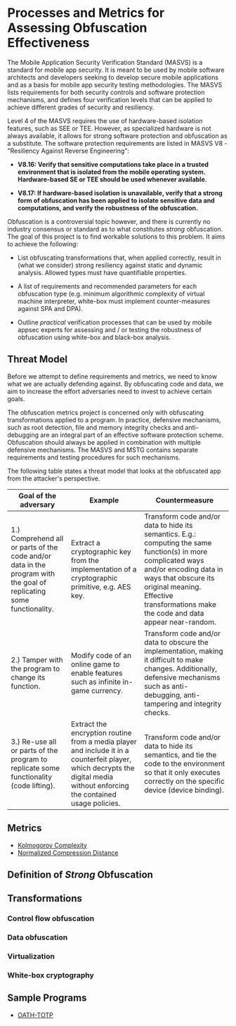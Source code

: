 # Processes and Metrics for Assessing Obfuscation Effectiveness

The Mobile Application Security Verification Standard (MASVS) is a standard for mobile app security. It is meant to be used by mobile software architects and developers seeking to develop secure mobile applications and as a basis for mobile app security testing methodologies. The MASVS lists requirements for both security controls and software protection mechanisms, and defines four verification levels that can be applied to achieve different grades of security and resiliency.

Level 4 of the MASVS requires the use of hardware-based isolation features, such as SEE or TEE. However, as specialized hardware is not always available, it allows for strong software protection and obfuscation as a substitute. The software protection requirements are listed in MASVS V8 - "Resiliency Against Reverse Engineering":

- **V8.16: Verify that sensitive computations take place in a trusted environment that is isolated from the mobile operating system. Hardware-based SE or TEE should be used whenever available.**

- **V8.17: If hardware-based isolation is unavailable, verify that a strong form of obfuscation has been applied to isolate sensitive data and computations, and verify the robustness of the obfuscation.**

Obfuscation is a controversial topic however, and there is currently no industry consensus or standard as to what constitutes *strong* obfuscation. The goal of this project is to find workable solutions to this problem. It aims to achieve the following:

* List obfuscating transformations that, when applied correctly, result in (what we consider) strong resiliency against static and dynamic analysis. Allowed types must have quantifiable properties.

* A list of requirements and recommended parameters for each obfuscation type (e.g. minimum algorithmic complexity of virtual machine interpreter, white-box must implement counter-measures against SPA and DPA).

* Outline *practical* verification processes that can be used by mobile appsec experts for assessing and / or testing the robustness of obfuscation using white-box and black-box analysis.

## Threat Model

Before we attempt to define requirements and metrics, we need to know what we are actually defending against. By obfuscating code and data, we aim to increase the effort adversaries need to invest to achieve certain goals.

The obfuscation metrics project is concerned only with obfuscating transformations applied to a program. In practice, defensive mechanisms, such as root detection, file and memory integrity checks and anti-debugging are an integral part of an effective software protection scheme. Obfuscation should always be applied in combination with multiple defensive mechanisms. The MASVS and MSTG contains separate requirements and testing procedures for such mechanisms.

The following table states a threat model that looks at the obfuscated app from the attacker's perspective.

|Goal of the adversary|Example|Countermeasure|
|---|---|---|
|1.) Comprehend all or parts of the code and/or data in the program with the goal of replicating some functionality. | Extract a cryptographic key from the implementation of a cryptographic primitive, e.g. AES key.  |Transform code and/or data to hide its semantics. E.g.: computing the same function(s) in more complicated ways and/or encoding data in ways that obscure its original meaning. Effective transformations make the code and data appear near-random. |
|2.) Tamper with the program to change its function. | Modify code of an online game to enable features such as infinite in-game currency.  |Transform code and/or data to obscure the implementation, making it difficult to make changes. Additionally, defensive mechanisms such as anti-debugging, anti-tampering and integrity checks. |
|3.) Re-use all or parts of the program to replicate some functionality (code lifting). |Extract the encryption routine from a media player and include it in a counterfeit player, which decrypts the digital media without enforcing the contained usage policies.|Transform code and/or data to hide its semantics, and tie the code to the environment so that it only executes correctly on the specific device (device binding). |

## Metrics
- [Kolmogorov Complexity](https://github.com/b-mueller/obfuscation-metrics/blob/master/02a_kolmogorov_complexity.md)
- [Normalized Compression Distance](https://github.com/b-mueller/obfuscation-metrics/blob/master/02b_normalized_compression_distance.md)

## Definition of *Strong* Obfuscation



## Transformations

### Control flow obfuscation

### Data obfuscation

### Virtualization

### White-box cryptography

## Sample Programs

- [OATH-TOTP](https://github.com/b-mueller/obfuscation-metrics/tree/master/testprograms/oath-totp)
